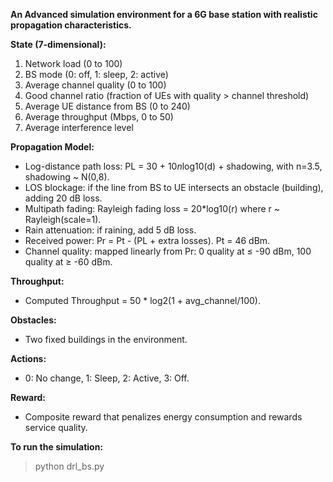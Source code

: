 **An Advanced simulation environment for a 6G base station with realistic propagation characteristics.**

**State (7-dimensional):**
  1. Network load (0 to 100)
  2. BS mode (0: off, 1: sleep, 2: active)
  3. Average channel quality (0 to 100)
  4. Good channel ratio (fraction of UEs with quality > channel threshold)
  5. Average UE distance from BS (0 to 240)
  6. Average throughput (Mbps, 0 to 50)
  7. Average interference level 

**Propagation Model:**
  - Log-distance path loss: PL = 30 + 10*n*log10(d) + shadowing, with n=3.5, shadowing ~ N(0,8).
  - LOS blockage: if the line from BS to UE intersects an obstacle (building), adding 20 dB loss.
  - Multipath fading: Rayleigh fading loss = 20*log10(r) where r ~ Rayleigh(scale=1).
  - Rain attenuation: if raining, add 5 dB loss.
  - Received power: Pr = Pt - (PL + extra losses). Pt = 46 dBm.
  - Channel quality: mapped linearly from Pr: 0 quality at ≤ -90 dBm, 100 quality at ≥ -60 dBm.

**Throughput:**
  - Computed Throughput = 50 * log2(1 + avg_channel/100). 

**Obstacles:**
  - Two fixed buildings in the environment.

**Actions:**
  - 0: No change, 1: Sleep, 2: Active, 3: Off.

**Reward:**
  - Composite reward that penalizes energy consumption and rewards service quality.

**To run the simulation:**
> python drl_bs.py
